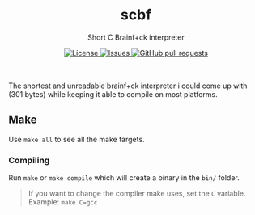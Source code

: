 <p align="center">
	<h1 align="center">scbf</h2>
	<p align="center">Short C Brainf+ck interpreter</p>
</p>
<p align="center">
	<a href="./LICENSE">
		<img alt="License" src="https://img.shields.io/badge/license-GPL-blue?color=7aca00"/>
	</a>
	<a href="https://github.com/LordOfTrident/scbf/issues">
		<img alt="Issues" src="https://img.shields.io/github/issues/LordOfTrident/scbf?color=0088ff"/>
	</a>
	<a href="https://github.com/LordOfTrident/scbf/pulls">
		<img alt="GitHub pull requests" src="https://img.shields.io/github/issues-pr/LordOfTrident/scbf?color=0088ff"/>
	</a>
	<br><br><br>
</p>

The shortest and unreadable brainf+ck interpreter i could come up with (301 bytes)
while keeping it able to compile on most platforms.

## Make
Use `make all` to see all the make targets.

### Compiling
Run `make` or `make compile` which will create a binary in the `bin/` folder.

> If you want to change the compiler make uses, set the `C` variable. Example: `make C=gcc`
